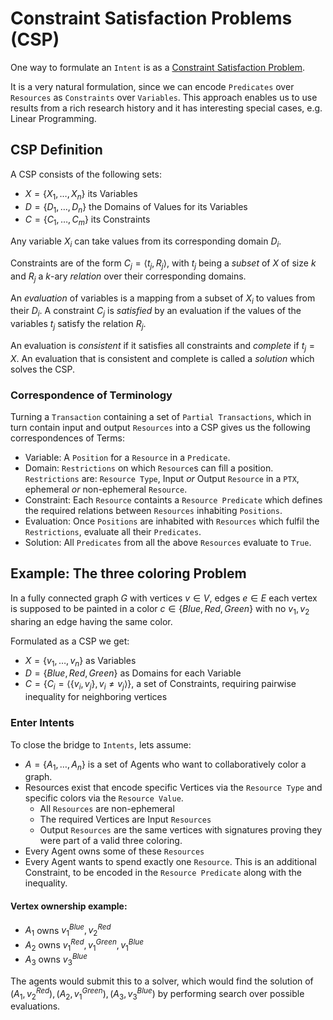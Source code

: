 # Constraint Satisfaction Problems (CSP)

One way to formulate an `Intent` is as a [Constraint Satisfaction Problem](https://en.wikipedia.org/wiki/Constraint_satisfaction_problem).

It is a very natural formulation, since we can encode `Predicates` over `Resources` as `Constraints` over `Variables`. This approach enables us to use results from a rich research history and it has interesting special cases, e.g. Linear Programming.

## CSP Definition

A CSP consists of the following sets:
- $X = \{X_1, \ldots,X_n\}$ its Variables
- $D = \{D_1, \ldots, D_n\}$ the Domains of Values for its Variables
- $C = \{C_1, \ldots, C_m\}$ its Constraints

Any variable $X_i$ can take values from its corresponding domain $D_i$.

Constraints are of the form $C_j = \langle t_j, R_j \rangle$, with $t_j$ being a *subset* of $X$ of size $k$ and $R_j$ a $k$-ary *relation* over their corresponding domains.

An *evaluation* of variables is a mapping from a subset of $X_i$ to values from their $D_i$. A constraint $C_j$ is *satisfied* by an evaluation if the values of the variables $t_j$ satisfy the relation $R_j$.

An evaluation is *consistent* if it satisfies all constraints and *complete* if $t_j = X$. An evaluation that is consistent and complete is called a *solution* which solves the CSP.

### Correspondence of Terminology

Turning a `Transaction` containing a set of `Partial Transactions`, which in turn contain input and output `Resources` into a CSP gives us the following correspondences of Terms:

- Variable: A `Position` for a `Resource` in a `Predicate`.
- Domain: `Restrictions` on which `Resource`s can fill a position. `Restrictions` are: `Resource Type`, Input *or* Output `Resource` in a `PTX`, ephemeral *or* non-ephemeral `Resource`.
- Constraint: Each `Resource` containts a `Resource Predicate` which defines the required relations between `Resources` inhabiting `Positions`.
- Evaluation: Once `Positions` are inhabited with `Resources` which fulfil the `Restrictions`, evaluate all their `Predicates`.
- Solution: All `Predicates` from all the above `Resources` evaluate to `True`.

## Example: The three coloring Problem

In a fully connected graph $G$ with vertices $v \in V$, edges $e \in E$ each vertex is supposed to be painted in a color  $c \in \{Blue, Red, Green\}$ with no $v_1, v_2$ sharing an edge having the same color.

Formulated as a CSP we get:

- $X = \{v_1, \ldots, v_n\}$ as Variables
- $D = \{Blue, Red, Green\}$ as Domains for each Variable
- $C = \{C_i = \langle \{v_i, v_j\}, v_i \neq v_j \rangle \}$, a set of Constraints, requiring pairwise inequality for neighboring vertices

### Enter Intents

To close the bridge to `Intents`, lets assume:
- $A = \{A_1, \ldots, A_n \}$ is a set of Agents who want to collaboratively color a graph.
- Resources exist that encode specific Vertices via the `Resource Type` and specific colors via the `Resource Value`.
  - All `Resources` are non-ephemeral
  - The required Vertices are Input `Resources`
  - Output `Resources` are the same vertices with signatures proving they were part of a valid three coloring.
- Every Agent owns some of these `Resources`
- Every Agent wants to spend exactly one `Resource`. This is an additional Constraint, to be encoded in the `Resource Predicate` along with the inequality.

#### Vertex ownership example:

- $A_1$ owns $v_1^{Blue}, v_2^{Red}$
- $A_2$ owns $v_1^{Red}, v_1^{Green}, v_1^{Blue}$
- $A_3$ owns $v_3^{Blue}$

The agents would submit this to a solver, which would find the solution of $(A_1, v_2^{Red}), (A_2, v_1^{Green}), (A_3, v_3^{Blue})$ by performing search over possible evaluations.
